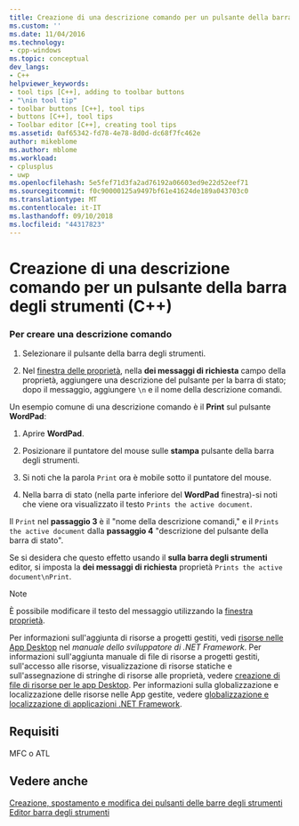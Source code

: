 ```yaml
---
title: Creazione di una descrizione comando per un pulsante della barra degli strumenti (C++) | Microsoft Docs
ms.custom: ''
ms.date: 11/04/2016
ms.technology:
- cpp-windows
ms.topic: conceptual
dev_langs:
- C++
helpviewer_keywords:
- tool tips [C++], adding to toolbar buttons
- "\nin tool tip"
- toolbar buttons [C++], tool tips
- buttons [C++], tool tips
- Toolbar editor [C++], creating tool tips
ms.assetid: 0af65342-fd78-4e78-8d0d-dc68f7fc462e
author: mikeblome
ms.author: mblome
ms.workload:
- cplusplus
- uwp
ms.openlocfilehash: 5e5fef71d3fa2ad76192a06603ed9e22d52eef71
ms.sourcegitcommit: f0c90000125a9497bf61e41624de189a043703c0
ms.translationtype: MT
ms.contentlocale: it-IT
ms.lasthandoff: 09/10/2018
ms.locfileid: "44317823"
---
```

# <a name="creating-a-tool-tip-for-a-toolbar-button-c"></a>Creazione di una descrizione comando per un pulsante della barra degli strumenti (C++)

### <a name="to-create-a-tool-tip"></a>Per creare una descrizione comando

1. Selezionare il pulsante della barra degli strumenti.

2. Nel [finestra delle proprietà](/visualstudio/ide/reference/properties-window), nella **dei messaggi di richiesta** campo della proprietà, aggiungere una descrizione del pulsante per la barra di stato; dopo il messaggio, aggiungere `\n` e il nome della descrizione comandi.

Un esempio comune di una descrizione comando è il **Print** sul pulsante **WordPad**:

1. Aprire **WordPad**.

2. Posizionare il puntatore del mouse sulle **stampa** pulsante della barra degli strumenti.

3. Si noti che la parola `Print` ora è mobile sotto il puntatore del mouse.

4. Nella barra di stato (nella parte inferiore del **WordPad** finestra)-si noti che viene ora visualizzato il testo `Prints the active document`.

Il `Print` nel **passaggio 3** è il "nome della descrizione comandi," e il `Prints the active document` dalla **passaggio 4** "descrizione del pulsante della barra di stato".

Se si desidera che questo effetto usando il **sulla barra degli strumenti** editor, si imposta la **dei messaggi di richiesta** proprietà `Prints the active document\nPrint`.

> [!NOTE]
> È possibile modificare il testo del messaggio utilizzando la [finestra proprietà](/visualstudio/ide/reference/properties-window).

Per informazioni sull'aggiunta di risorse a progetti gestiti, vedi [risorse nelle App Desktop](/dotnet/framework/resources/index) nel *manuale dello sviluppatore di .NET Framework*. Per informazioni sull'aggiunta manuale di file di risorse a progetti gestiti, sull'accesso alle risorse, visualizzazione di risorse statiche e sull'assegnazione di stringhe di risorse alle proprietà, vedere [creazione di file di risorse per le app Desktop](/dotnet/framework/resources/creating-resource-files-for-desktop-apps). Per informazioni sulla globalizzazione e localizzazione delle risorse nelle App gestite, vedere [globalizzazione e localizzazione di applicazioni .NET Framework](/dotnet/standard/globalization-localization/index).

## <a name="requirements"></a>Requisiti

MFC o ATL

## <a name="see-also"></a>Vedere anche

[Creazione, spostamento e modifica dei pulsanti delle barre degli strumenti](../windows/creating-moving-and-editing-toolbar-buttons.md)  
[Editor barra degli strumenti](../windows/toolbar-editor.md)